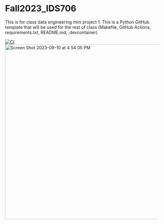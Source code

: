 # Fall2023_IDS706
This is for class data engineering mini project 1. This is a Python GitHub template that will be used
for the rest of class (Makefile, GitHub Actions, requirements.txt,
README.md, .devcontainer)

[![CI](https://github.com/JiayiZhou36/Fall2023_IDS706/actions/workflows/CI.yml/badge.svg)](https://github.com/JiayiZhou36/Fall2023_IDS706/actions/workflows/CI.yml)<img width="573" alt="Screen Shot 2023-09-10 at 4 54 05 PM" src="https://github.com/nogibjj/KatherineT.W2/assets/143833511/18453acb-e375-4104-8b05-9867b5a30803">
